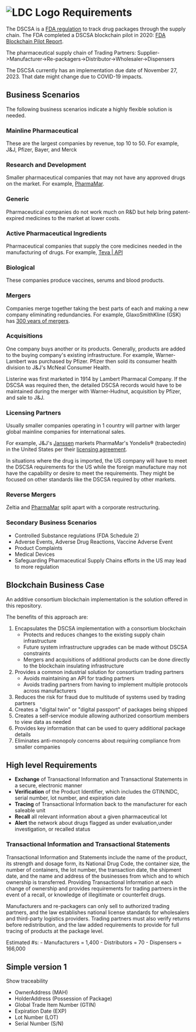 # ![LDC Logo](99_images/LDC_32_32.ico) Requirements

The DSCSA is a [FDA regulation](https://www.fda.gov/drugs/drug-supply-chain-security-act-dscsa/drug-supply-chain-security-act-law-and-policies) to track drug packages through the supply chain.  The FDA completed a DSCSA blockchain pilot in 2020: [FDA Blockchain Pilot Report](https://www.ibm.com/downloads/cas/9V2LRYG5).

The pharmaceutical supply chain of Trading Partners:
    Supplier->Manufacturer->Re-packagers->Distributor->Wholesaler->Dispensers

The DSCSA currently has an implementation due date of November 27, 2023.  That date might change due to COVID-19 impacts.

## Business Scenarios

The following business scenarios indicate a highly flexible solution is needed.

### Mainline Pharmaceutical

These are the largest companies by revenue, top 10 to 50.  For example, J&J, Pfizer, Bayer, and Merck

### Research and Development

Smaller pharmaceutical companies that may not have any approved drugs on the market.  For example, [PharmaMar](https://pharmamar.com/?lang=en).

### Generic

Pharmaceutical companies do not work much on R&D but help bring patent-expired medicines to the market at lower costs.

### Active Pharmaceutical Ingredients

Pharmaceutical companies that supply the core medicines needed in the manufacturing of drugs.  For example, [Teva | API](https://www.teva-api.com/)

### Biological

These companies produce vaccines, serums and blood products.

### Mergers

Companies merge together taking the best parts of each and making a new company eliminating redundancies.  For example, GlaxoSmithKline (GSK) has [300 years of mergers](https://www.gsk.com/media/4573/300yrs-of-gsk.pdf).

### Acquisitions

One company buys another or its products.  Generally, products are added to the buying company's existing infrastructure.  For example, Warner-Lambert was purchased by Pfizer.  Pfizer then sold its consumer health division to J&J's McNeal Consumer Health.

Listerine was first marketed in 1914 by Lambert Pharmacal Company.  If the DSCSA was required then, the detailed DSCSA records would have to be maintained during the merger with Warner-Hudnut, acquisition by Pfizer, and sale to J&J.

### Licensing Partners

Usually smaller companies operating in 1 country will partner with larger global mainline companies for international sales.  

For example, J&J's [Janssen](https://www.janssen.com/) markets PharmaMar's Yondelis® (trabectedin) in the United States per their [licensing agreement](http://pharmamar.com/wp-content/uploads/2019/08/PR_PhM_Janssen_agreement_Yondelis_DEF.pdf).

In situations where the drug is imported, the US company will have to meet the DSCSA requirements for the US while the foreign manufacture may not have the capability or desire to meet the requirements.  They might be focused on other standards like the DSCSA required by other markets.

### Reverse Mergers

Zeltia and [PharmaMar](https://pharmamar.com/?lang=en) split apart with a corporate restructuring.

### Secondary Business Scenarios

- Controlled Substance regulations (FDA Schedule 2)
- Adverse Events, Adverse Drug Reactions, Vaccine Adverse Event
- Product Complaints
- Medical Devices
- Safeguarding Pharmaceutical Supply Chains efforts in the US may lead to more regulation

## Blockchain Business Case

An additive consortium blockchain implementation is the solution offered in this repository.  

The benefits of this approach are:

1. Encapsulates the DSCSA implementation with a consortium blockchain
    - Protects and reduces changes to the existing supply chain infrastructure
    - Future system infrastructure upgrades can be made without DSCSA constraints
    - Mergers and acquisitions of additional products can be done directly to the blockchain insulating infrastructure
2. Provides a common industrial solution for consortium trading partners
    - Avoids maintaining an API for trading partners
    - Avoids trading partners from having to implement multiple protocols across manufacturers
3. Reduces the risk for fraud due to multitude of systems used by trading partners
4. Creates a "digital twin" or "digital passport" of packages being shipped
5. Creates a self-service module allowing authorized consortium members to view data as needed
6. Provides key information that can be used to query additional package details
7. Eliminates anti-monopoly concerns about requiring compliance from smaller companies

## High level Requirements

- **Exchange** of Transactional Information and Transactional Statements in a secure, electronic manner
- **Verification** of the Product Identifier, which includes the GTIN/NDC, serial number, lot number, and expiration date
- **Tracing** of Transactional Information back to the manufacturer for each saleable unit
- **Recall** all relevant information about a given pharmaceutical lot
- **Alert** the network about drugs flagged as under evaluation,under investigation, or recalled status

### Transactional Information and Transactional Statements

Transactional Information and Statements include the name of the product, its strength and dosage form, its National Drug Code, the container size, the number of containers, the lot number, the transaction date, the shipment date, and the name and address of the businesses from which and to which ownership is transferred. Providing Transactional Information at each change of ownership and provides requirements for trading partners in the event of a recall, or knowledge of illegitimate or counterfeit drugs.

Manufacturers and re-packagers can only sell to authorized trading partners, and the law establishes national license standards for wholesalers and third-party logistics providers. Trading partners must also verify returns before redistribution, and the law added requirements to provide for full tracing of products at the package level.

Estimated #s:
    - Manufacturers = 1,400
    - Distributors  = 70
    - Dispensers    = 166,000

## Simple version 1

Show traceability

- OwnerAddress (MAH)
- HolderAddress (Possession of Package)
- Global Trade Item Number (GTIN)
- Expiration Date (EXP)
- Lot Number (LOT)
- Serial Number (S/N)
